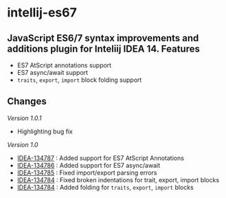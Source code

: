 intellij-es67
=============
JavaScript ES6/7 syntax improvements and additions plugin for Inteliij IDEA 14. 
Features
-------------
* ES7 AtScript annotations support
* ES7 async/await support
* `traits`, `export`, `import` block folding support

Changes 
-------------

*Version 1.0.1*
  * Highlighting bug fix

*Version 1.0*
  * [IDEA-134787](https://youtrack.jetbrains.com/issue/IDEA-134784) : Added support for ES7 AtScript Annotations 
  * [IDEA-134786](https://youtrack.jetbrains.com/issue/IDEA-134786) : Added support for ES7 async/await  
  * [IDEA-134785](https://youtrack.jetbrains.com/issue/IDEA-134785) : Fixed import/export parsing errors
  * [IDEA-134784](https://youtrack.jetbrains.com/issue/IDEA-134784) : Fixed broken indentations for trait, export, import blocks
  * [IDEA-134784](https://youtrack.jetbrains.com/issue/IDEA-134784) : Added folding for `traits`, `export`, `import` blocks
